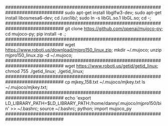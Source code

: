 #############################################################################
sudo apt-get install libglfw3-dev;
sudo apt-get install libosmesa6-dev;
cd /usr/lib/; sudo ln -s libGL.so.1 libGL.so; cd -;
#############################################################################
git clone https://github.com/openai/mujoco-py;
cd mujoco-py; 
pip install -e .;
#############################################################################
wget https://www.roboti.us/download/mjpro150_linux.zip;
mkdir ~/.mujoco;
unzip mjpro150_linux.zip -d ~/.mujoco;
#############################################################################
wget https://www.roboti.us/getid/getid_linux;
chmod 755 ./getid_linux;
./getid_linux;
#############################################################################
cp mjkey_158.txt  ~/.mujoco/mjkey.txt
ls ~/.mujoco/mjkey.txt;
#############################################################################
echo 'export LD_LIBRARY_PATH=$LD_LIBRARY_PATH:/home/danny/.mujoco/mjpro150/bin' >> ~/.bashrc; source ~/.bashrc;
python; import mujoco_py
#############################################################################



